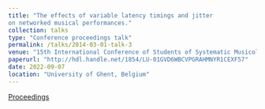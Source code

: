 ```yaml
---
title: "The effects of variable latency timings and jitter
on networked musical performances."
collection: talks
type: "Conference proceedings talk"
permalink: /talks/2014-03-01-talk-3
venue: "15th International Conference of Students of Systematic Musicology (SysMus22)"
paperurl: "http://hdl.handle.net/1854/LU-01GVD6WBCVPGRAHMNYR1CEXF57"
date: 2022-09-07
location: "University of Ghent, Belgium"
---
```


[Proceedings](http://hdl.handle.net/1854/LU-01GVD6WBCVPGRAHMNYR1CEXF57)
